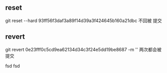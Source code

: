 
## reset
git reset --hard 93ff56f3daf3a89f14d39a3f424645b160a21dbc  不回被 提交

## revert
git revert 0e23fff0c5cd9ea62134d34c3f24e5dd19be8687 -m '' 两次都会被提交


fsd
fsd


